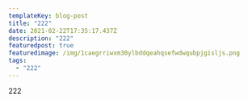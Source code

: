 ```yaml
---
templateKey: blog-post
title: "222"
date: 2021-02-22T17:35:17.437Z
description: "222"
featuredpost: true
featuredimage: /img/1caegrriwxm30ylbddqeahqsefwdwqubpjgisljs.png
tags:
  - "222"
---
```

222